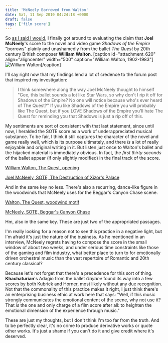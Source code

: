 ```yaml
---
title: 'McNeely Borrowed from Walton'
date: Sat, 11 Sep 2010 04:24:18 +0000
draft: false
tags: ['film score']
---
```


So [as I said I would](http://alexchao.com/2010/08/joel-mcneely-borrows-from-ravel/ "McNeely borrows from Ravel"), I finally got around to evaluating the claim that **Joel McNeely**'s score to the novel and video game _Shadows of the Empire_ "borrows" plainly and unashamedly from the ballet _The Quest_ by 20th century British composer **William Walton**. \[caption id="attachment\_620" align="aligncenter" width="500" caption="William Walton, 1902-1983"\]![William Walton](https://alexchao-blog-media.s3.amazonaws.com/2021/07/b9071-walton.jpg "William Walton")\[/caption\]

I'll say right now that my findings lend a lot of credence to the forum post that inspired my investigation:

> I think somewhere along the way Joel McNeely thought to himself "Gee, this ballet sounds a lot like Star Wars, so why don't I rip it off for Shadows of the Empire? No one will notice because who's ever heard of The Quest?" If you like Shadows of the Empire you will probably like The Quest, but if you LOVE Shadows of the Empire you'll hate The Quest for reminding you that Shadows is just a rip off of this.

My sentiments are sort of consistent with that last statement, since until now, I heralded the SOTE score as a work of underappreciated musical substance. To be fair, I think it still captures the character of the novel and game really well, which is its purpose ultimately, and there _is_ a lot of really enjoyable and original writing in it. But listen just once to Walton's ballet and the hijacked material is immediately obvious. In fact, the _first thirty seconds_ of the ballet appear (if only slightly modified) in the final track of the score.

[William Walton, The Quest, opening](https://alexchao-blog-media.s3.amazonaws.com/2021/07/a194f-walton-the_quest-opening.mp3)

[Joel McNeely, SOTE, The Destruction of Xizor's Palace](https://alexchao-blog-media.s3.amazonaws.com/2021/07/0154f-mcneely-sote-xizors_palace_2.mp3)

And in the same key no less. There's also a recurring, dance-like figure in the woodwinds that McNeely uses for the Beggar's Canyon Chase scene.

[Walton, The Quest, woodwind motif](https://alexchao-blog-media.s3.amazonaws.com/2021/07/b51a1-walton-the_quest-archimago.mp3)

[McNeely, SOTE, Beggar's Canyon Chase](https://alexchao-blog-media.s3.amazonaws.com/2021/07/2a7dd-mcneely-sote-beggars_canyon.mp3)

Hm, also in the same key. These are just two of the appropriated passages.

I'm really looking for a reason not to see this practice in a negative light, but I'm afraid it's just the nature of the business. As he mentioned in an interview, McNeely regrets having to compose the score in the small window of about two weeks, and under serious time constraints like those of the gaming and film industry, what better place to turn to for emotionally driven orchestral music than the vast repertoire of Romantic and 20th century classical?

Because let's not forget that there's a precedence for this sort of thing. **Khachaturian**'s Adagio from the ballet _Gayane_ found its way into a few scores by both Kubrick and Horner, most likely without any due recognition. Not that the commonality of this practice makes it right, I just think there's an enterprising business ethic at work here that says: "Well, if this music strongly communicates the emotional content of the scene, why not use it? That _is_ the one and only charge of a film score after all: to heighten the emotional dimension of the experience through music."

These are just my thoughts, but I don't think I'm too far from the truth. And to be perfectly clear, it's no crime to produce derivative works or quote other works. It's just a shame if you can't do it and give credit where it's deserved.
